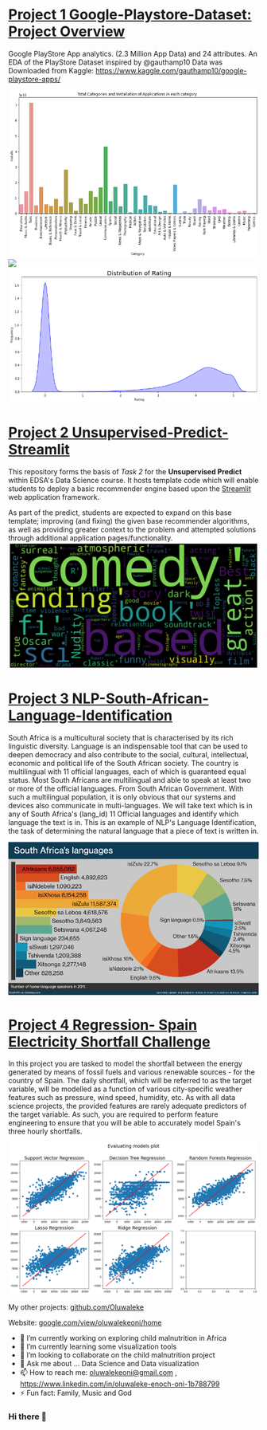 # [Project 1 Google-Playstore-Dataset: Project Overview](https://github.com/Oluwaleke/Google-PlayStore) 
Google PlayStore App analytics. (2.3 Million App Data) and 24 attributes.
An EDA of the PlayStore Dataset inspired by @gauthamp10
Data was Downloaded from Kaggle: https://www.kaggle.com/gauthamp10/google-playstore-apps/

![](https://github.com/Oluwaleke/Oluwaleke/blob/main/Images/totalcat_instal.png)
![]([https://github.com/Oluwaleke/Oluwaleke/blob/main/Images/rating.png)
![](https://github.com/Oluwaleke/Oluwaleke/blob/main/Images/distribution_rating.png)



# [Project 2 Unsupervised-Predict-Streamlit](https://github.com/Oluwaleke/unsupervised-predict-streamlit-template)
This repository forms the basis of *Task 2* for the **Unsupervised Predict** within EDSA's Data Science course. It hosts template code which will enable students to deploy a basic recommender engine based upon the [Streamlit](https://www.streamlit.io/) web application framework.

As part of the predict, students are expected to expand on this base template; improving (and fixing) the given base recommender algorithms, as well as providing greater context to the problem and attempted solutions through additional application pages/functionality.
![](https://github.com/Oluwaleke/Oluwaleke/blob/main/Images/download.png)

# [Project 3 NLP-South-African-Language-Identification](https://github.com/Oluwaleke/south-african-language-identification)
South Africa is a multicultural society that is characterised by its rich linguistic diversity. Language is an indispensable tool that can be used to deepen democracy and also contribute to the social, cultural, intellectual, economic and political life of the South African society.
The country is multilingual with 11 official languages, each of which is guaranteed equal status. Most South Africans are multilingual and able to speak at least two or more of the official languages. From South African Government. With such a multilingual population, it is only obvious that our systems and devices also communicate in multi-languages.
We will take text which is in any of South Africa's (lang_id) 11 Official languages and identify which language the text is in. This is an example of NLP's Language Identification, the task of determining the natural language that a piece of text is written in.

![](https://github.com/Oluwaleke/Oluwaleke/blob/main/Images/southafrica_lang.jpg)

# [Project 4 Regression- Spain Electricity Shortfall Challenge](https://github.com/Oluwaleke/Spain-electricity-challenge)
In this project you are tasked to model the shortfall between the energy generated by means of fossil fuels and various renewable sources - for the country of Spain. The daily shortfall, which will be referred to as the target variable, will be modelled as a function of various city-specific weather features such as pressure, wind speed, humidity, etc. As with all data science projects, the provided features are rarely adequate predictors of the target variable. As such, you are required to perform feature engineering to ensure that you will be able to accurately model Spain's three hourly shortfalls.

![](https://github.com/Oluwaleke/Oluwaleke/blob/main/Images/download2%20.png)









My other projects: [github.com/Oluwaleke](https://github.com/Oluwaleke)

Website: [google.com/view/oluwalekeoni/home](https://sites.google.com/view/oluwalekeoni/home)

- 🔭 I’m currently working on exploring child malnutrition in Africa 
- 🌱 I’m currently learning some visualization tools
- 👯 I’m looking to collaborate on the child malnutrition project
- 💬 Ask me about ... Data Science and Data visualization
- 📫 How to reach me: oluwalekeoni@gmail.com , https://www.linkedin.com/in/oluwaleke-enoch-oni-1b788799
- ⚡ Fun fact: Family, Music and God


### Hi there 👋

<!--
**Oluwaleke/Oluwaleke** is a ✨ _special_ ✨ repository because its `README.md` (this file) appears on your GitHub profile.

Here are some ideas to get you started:

- 🔭 I’m currently working on exploring child malnutrition in Africa 
- 🌱 I’m currently learning some visualization tools
- 👯 I’m looking to collaborate on the chail malnutrition project
- 💬 Ask me about ... Data Science and Data visualization
- 📫 How to reach me: oluwalekeoni@gmail.com , https://www.linkedin.com/in/oluwaleke-enoch-oni-1b788799
- ⚡ Fun fact: Family, Music and God
-->
